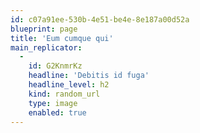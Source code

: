 ```yaml
---
id: c07a91ee-530b-4e51-be4e-8e187a00d52a
blueprint: page
title: 'Eum cumque qui'
main_replicator:
  -
    id: G2KnmrKz
    headline: 'Debitis id fuga'
    headline_level: h2
    kind: random_url
    type: image
    enabled: true
---
```

